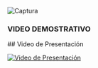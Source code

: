 ![Captura](https://github.com/user-attachments/assets/a1d9ad07-f0e1-4997-85c6-6e0777051d5b)
<h3>VIDEO DEMOSTRATIVO</h3>
## Video de Presentación

[![Video de Presentación](https://i.vimeocdn.com/video/1022137338.jpg)](https://vimeo.com/1022137338?share=copy#t=0)
